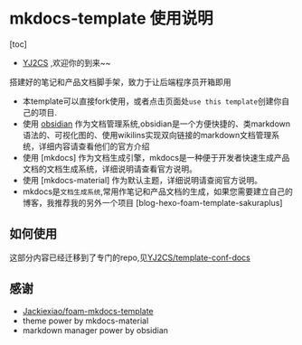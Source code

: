 
# mkdocs-template 使用说明

[toc]

- [YJ2CS](https://yj2cs.github.io/) ,欢迎你的到来~~

搭建好的笔记和产品文档脚手架，致力于让后端程序员开箱即用

- 本template可以直接fork使用，或者点击页面处`use this template`创建你自己的项目.
- 使用 [obsidian](https://obsidian.md/) 作为文档管理系统,obsidian是一个方便快捷的、类markdown语法的、可视化图的、使用wikilins实现双向链接的markdown文档管理系统，详细内容请查看他们的官方介绍
- 使用 [mkdocs] 作为文档生成引擎，mkdocs是一种便于开发者快速生成产品文档的文档生成系统，详细说明请查看官方说明。
- 使用 [mkdocs-material] 作为默认主题，详细说明请查阅官方说明。
- mkdocs是`文档生成系统`,常用作笔记和产品文档的生成，如果您需要建立自己的博客，我推荐我的另外一个项目 [blog-hexo-foam-template-sakuraplus]


## 如何使用
这部分内容已经迁移到了专门的repo,见[YJ2CS/template-conf-docs](https://github.com/YJ2CS/template-conf-docs)

## 感谢
- [Jackiexiao/foam-mkdocs-template](https://github.com/Jackiexiao/foam-mkdocs-template)
- theme power by mkdocs-material
- markdown manager power by obsidian